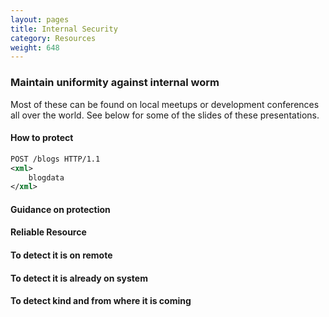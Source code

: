 ```yaml
---
layout: pages
title: Internal Security
category: Resources
weight: 648
---
```


### Maintain uniformity against internal worm
Most of these can be found on local meetups or development conferences all over the world. 
See below for some of the slides of these presentations.

#### How to protect
```xml
POST /blogs HTTP/1.1
<xml>
    blogdata
</xml>
```

#### Guidance on protection

#### Reliable Resource

#### To detect it is on remote

#### To detect it is already on system

#### To detect kind and from where it is coming
